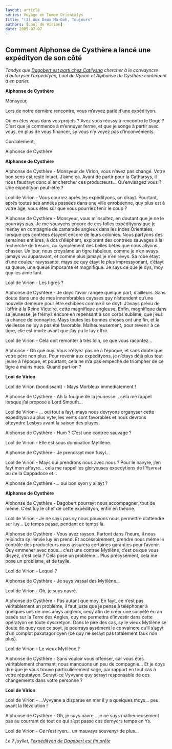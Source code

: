 ```yaml
---
layout: article
series: Voyage en Iumée Orientalys
title: "(3) Aux Deux Ma-Goh, Toujours"
authors: [Lool de Virion]
date: 2005-07-07
---
```


## Comment Alphonse de Cysthère a lancé une expédityon de son côté

_Tandys que [Dagobert est parti chez Catilysna](articles/995) chercher à le convayncre d’autoryser l’expédityon, Lool de Vyrion et Alphonse de Cysthère continuent à en parler._

**Alphonse de Cysthère**

Monsyeur,

Lors de notre dernière rencontre, vous m’avyez parlé d’une expédityon.

Où en êtes vous dans vos projets ? Avez vous réussy à rencontre le Doge ? C’est que je commence à m’ennuyer ferme, et que je songe à partir avec vous, en plus de vous financer, sy vous n’y voyez pas d’inconvénients.

Cordialement,

Alphonse de Cysthère

**Alphonse de Cysthère**

Alphonse de Cysthère - Monsyeur de Virion, vous n’avez pas changé. Votre bon sens est resté intact. J’aime ça. Avant de partir pour la Catharsys, il nous faudrayt donc aller chercher ces producteurs... Qu’envisagez vous ? Une expédityon peut-être ?

Lool de Virion - Vous courrez après les expédityons, on dirayt. Pourtant, après toutes ses années passées dans une ville enrobéenne, quy plus est à votre âge, vous êtes sûr que vous pourriez tenir le coup ?

Alphonse de Cysthère - Monsyeur, vous m’insultez, en doutant que je ne le pourrays pas. Je me souvyens encore de ces folles expédityons que je menay en compagnie de camarade angleux dans les Indes Orientales, lorsque ces contrées étayent encore de leurs colonies. Nous partyons des semaines entières, à dos d’éléphant, explorant des contrées sauvages à la recherche de trésors, ou symplement des belles bêtes que nous allyons chasser. Un jour, nous croysâme un tigre fabuleux, comme je n’en avays jamays vu auparavant, et comme plus jamays je n’en revys. Sa robe étayt d’une couleur ravyssante, mays ce quy étayt le plus impressyonant, c’étayt sa queue, une queue imposante et magnifique. Je says ce que je dys, moy quy les aime tant.

Lool de Virion - Les tigres ?

Alphonse de Cyshtère - Je doys l’avoir rangée quelque part, d’ailleurs. Sans doute dans une de mes innombrables caysses quy n’attendent qu’une nouvelle demeure pour être exhibées comme il se doyt. J’avays prévu de l’offrir à la Reine Victoire, cette magnifique angleuse. Enfin, magnifique dans sa jeunesse, je frémys encore en repensant à son corps sublime, que j’eus la chance de connaytre. Mays toutes les bonnes choses ont une fin, et la vieillesse ne luy a pas été favorable. Malheureusement, pour revenir à ce tigre, elle est morte avant que j’ay pu le luy offrir.

Lool de Virion - Cela doit remonter à très loin, ce que vous racontez...

Alphonse - Oh que ouy. Vous n’étyez pas né à l’époque, et sans doute que votre père non plus. Pour revenir aux expédityons, je n’étays déjà plus tout jeune à l’époque, et pourtant, cela ne m’a pas empeché de triompher de ce tigre à mains nues. Quand part-on ?

**Lool de Virion**

Lool de Virion (bondissant) - Mays Morbleux immediatement !

Alphonse de Cysthère - Ah la fougue de la jeunesse... cela me rappel lorsque j’ai proposé à Lord Smouth...

Lool de Virion - ... oui tout a fayt, mays nous devryons organyser cette expedityon au plus vyte, les vents sont favorables et nous devrons atteyndre Lesbys avant la saison des pluyes.

Alphonse de Cysthère - Hum ? C’est une contree sauvage ?

Lool de Virion - Elle est sous domination Mytilène.

Alphonse de Cysthère - Je prendrayt mon fusyl...

Lool de Virion - Mays qui prendrons nous avec nous ? Pour le navyre, j’en fayt mon affayre... cela me rappel les gloryeuses expedytions de l’Ysvrest ou de la Cappadoce et...

Alphonse de Cysthère -... oui bon syon y allayt ?

**Alphonse de Cysthère**

Alphonse de Cysthère - Dagobert pourrayt nous accompagner, tout de même. C’est luy le chef de cette expédityon, enfin en théorie.

Lool de Virion - Je ne says pas sy nous pouvons nous permettre d’attendre sur luy... Le temps passe, pendant ce temps là.

Alphonse de Cysthère - Vous avez rayson. Partont dans l’heure, il nous rejoindra sy l’envie luy en prend. Et accéssoirement, prendre nous même le contrôle des producteurs nous assurera certaines garanties pour l’avenir. Quy emmener avec nous... c’est une contrée Mytilène, c’est ce que vous disyez, c’est cela ? Cela pose un problème... Plus précysément, cela me pose un problème, et de taylle.

Lool de Virion - Lequel ?

Alphonse de Cysthère - Je suys vassal des Mytilène...

Lool de Virion - Oh, je suys navré.

Alphonse de Cysthère - Pas autant que moy. En fayt, ce n’est pas véritablement un problème, il faut juste que je pense à téléphoner à quelques uns de mes amys angleux, cecy afin de créer une socyété écran basée sur la Terre des Angles, quy me permettra d’investir dans cette opératyon en toute dyscretyon. Dans le pire des cas, sy le vieux Mytilène se doute de quoy que ce soyt, je pourrays aysément le convaincre qu’il s’agyt d’un complot paxatagoricyen (ce quy ne serayt pas totalement faux non plus).

Lool de Virion - Le vieux Mytilène ?

Alphonse de Cysthère - Sans vouloir vous offenser, car vous êtes véritablement charmant, nous manquons un peu de compagnie... Et je doys dire que je vous trouve particulièrement sage, par rapport en tout cas à votre réputatyon. Serayt-ce Vyvyane quy serayt responsable de ces changements dans votre personne ?

**Lool de Virion**

Lool de Virion - ...Vyvyane a disparue en mer il y a quelques moys... peu avant la Révolution !

Alphonse de Cysthère - Oh, je suys navre... je ne suys malheureusement pas au courrant de tout ce qui s’est passe ces dernyers temps en Ys.

Lool de Virion - Ce n’est ryen... un mauvays souvenyr de plus...

_Le 7 juyllet, [l’expédityon de Dagobert est fin prête](articles/997)_